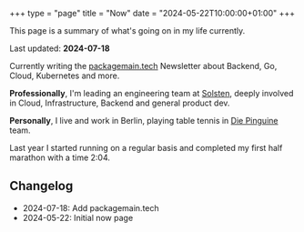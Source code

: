 +++
type = "page"
title = "Now"
date = "2024-05-22T10:00:00+01:00"
+++

This page is a summary of what's going on in my life currently.

Last updated: **2024-07-18**

Currently writing the [packagemain.tech](https://packagemain.tech) Newsletter about Backend, Go, Cloud, Kubernetes and more.

**Professionally**, I'm leading an engineering team at [Solsten](https://solsten.io), deeply involved in Cloud, Infrastructure, Backend and general product dev.

**Personally**, I live and work in Berlin, playing table tennis in [Die Pinguine](http://www.ttc-pinguine.de/) team.

Last year I started running on a regular basis and completed my first half marathon with a time 2:04.

## Changelog

- 2024-07-18: Add packagemain.tech
- 2024-05-22: Initial now page
